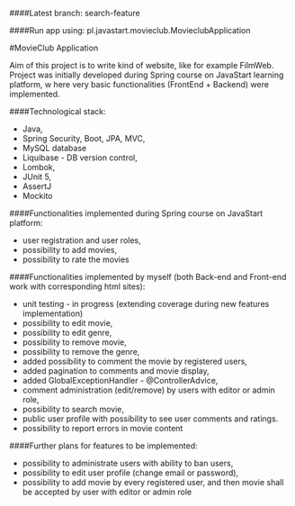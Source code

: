 ####Latest branch: 
search-feature

####Run app using: 
pl.javastart.movieclub.MovieclubApplication

#MovieClub Application

Aim of this project is to write kind of website, like for example FilmWeb. 
Project was initially developed during Spring course on JavaStart learning platform, w
here very basic functionalities (FrontEnd + Backend) were implemented.

####Technological stack:
 - Java,
 - Spring Security, Boot, JPA, MVC,
 - MySQL database
 - Liquibase - DB version control,
 - Lombok,
 - JUnit 5,
 - AssertJ
 - Mockito

####Functionalities implemented during Spring course on JavaStart platform:
 - user registration and user roles,
 - possibility to add movies,
 - possibility to rate the movies

####Functionalities implemented by myself (both Back-end and Front-end work with corresponding html sites):
- unit testing - in progress (extending coverage during new features implementation)
- possibility to edit movie,
- possibility to edit genre,
- possibility to remove movie,
- possibility to remove the genre,
- added possibility to comment the movie by registered users,
- added pagination to comments and movie display,
- added GlobalExceptionHandler - @ControllerAdvice,
- comment administration (edit/remove) by users with editor or admin role,
- possibility to search movie,
- public user profile with possibility to see user comments and ratings.
- possibility to report errors in movie content

####Further plans for features to be implemented:
 - possibility to administrate users with ability to ban users,
 - possibility to edit user profile (change email or password),
 - possibility to add movie by every registered user, and then movie shall be accepted by user with editor or admin role